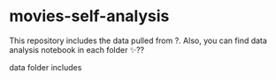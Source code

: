 # movies-self-analysis


This repository includes the data pulled from ?. Also, you can find data analysis notebook in each folder ✨??

data folder includes
